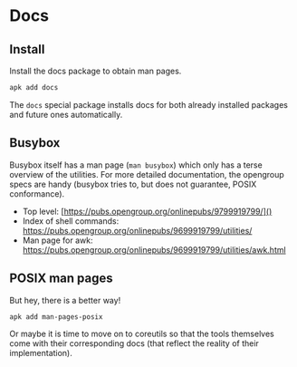 # Docs

## Install

Install the docs package to obtain man pages.

```sh
apk add docs
```

The `docs` special package installs docs for both already installed
packages and future ones automatically.

## Busybox

Busybox itself has a man page (`man busybox`) which only has a terse
overview of the utilities. For more detailed documentation, the
opengroup specs are handy (busybox tries to, but does not guarantee,
POSIX conformance).

* Top level: [https://pubs.opengroup.org/onlinepubs/9799919799/]()
* Index of shell commands: <https://pubs.opengroup.org/onlinepubs/9699919799/utilities/>
* Man page for awk: https://pubs.opengroup.org/onlinepubs/9699919799/utilities/awk.html

## POSIX man pages

But hey, there is a better way!

```sh
apk add man-pages-posix
```

Or maybe it is time to move on to coreutils so that the tools
themselves come with their corresponding docs (that reflect the
reality of their implementation).
